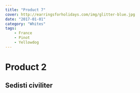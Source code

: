 ```yaml
---
title: "Product 7"
cover: http://earringsforholidays.com/img/glitter-blue.jpg
date: "2017-01-01"
category: "Whites"
tags:
    - France
    - Pinot
    - Yellowdog
---
```


# Product 2

## Sedisti civiliter